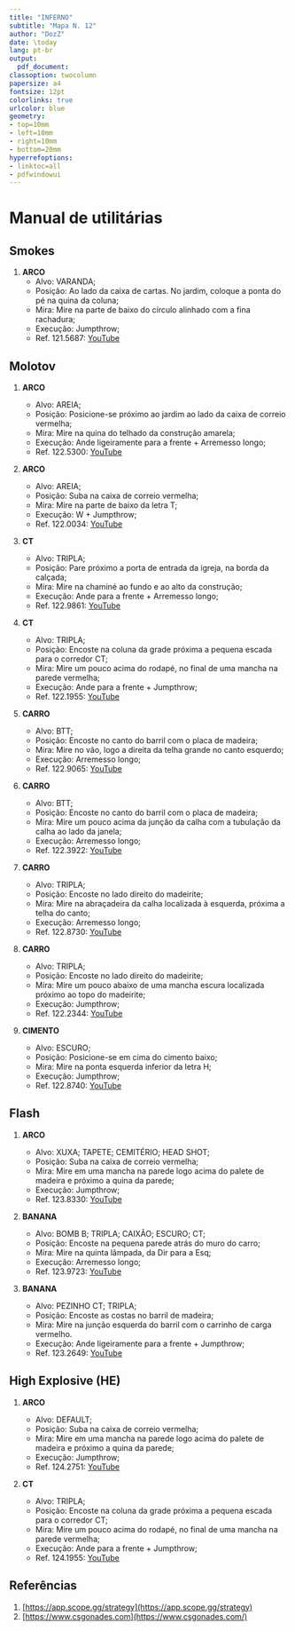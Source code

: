 ```yaml
---
title: "INFERNO"
subtitle: "Mapa N. 12"
author: "DozZ"
date: \today
lang: pt-br
output:
  pdf_document:
classoption: twocolumn
papersize: a4
fontsize: 12pt
colorlinks: true
urlcolor: blue
geometry:
- top=10mm
- left=10mm
- right=10mm
- bottom=20mm
hyperrefoptions:
- linktoc=all
- pdfwindowui
---
```


# Manual de utilitárias

## Smokes

1. **ARCO**
   - Alvo: VARANDA;
   - Posição: Ao lado da caixa de cartas. No jardim, coloque a ponta do pé na quina da coluna;
   - Mira: Mire na parte de baixo do círculo alinhado com a fina rachadura;
   - Execução: Jumpthrow;
   - Ref. 121.5687: [YouTube](https://youtu.be/7sJemTxFWSI)
   
## Molotov

1. **ARCO**
   - Alvo: AREIA;
   - Posição: Posicione-se próximo ao jardim ao lado da caixa de correio vermelha;
   - Mira: Mire na quina do telhado da construção amarela;
   - Execução: Ande ligeiramente para a frente + Arremesso longo;
   - Ref. 122.5300: [YouTube](https://youtu.be/q2rYsiQ-O5M)

1. **ARCO**
   - Alvo: AREIA;
   - Posição: Suba na caixa de correio vermelha;
   - Mira: Mire na parte de baixo da letra T;
   - Execução: W + Jumpthrow;
   - Ref. 122.0034: [YouTube](https://youtu.be/If3MXcM9SLY)

1. **CT**
   - Alvo: TRIPLA;
   - Posição: Pare próximo a porta de entrada da igreja, na borda da calçada;
   - Mira: Mire na chaminé ao fundo e ao alto da construção;
   - Execução: Ande para a frente + Arremesso longo;
   - Ref. 122.9861: [YouTube](https://youtu.be/OoYxJkZPOIw)

1. **CT**
   - Alvo: TRIPLA;
   - Posição: Encoste na coluna da grade próxima a pequena escada para o corredor CT;
   - Mira: Mire um pouco acima do rodapé, no final de uma mancha na parede vermelha;
   - Execução: Ande para a frente + Jumpthrow;
   - Ref. 122.1955: [YouTube](https://youtu.be/KETcaea-RrM)

1. **CARRO**
   - Alvo: BTT;
   - Posição: Encoste no canto do barril com o placa de madeira;
   - Mira: Mire no vão, logo a direita da telha grande no canto esquerdo;
   - Execução: Arremesso longo;
   - Ref. 122.9065: [YouTube](https://youtu.be/hU5Gw6NrnJo)

1. **CARRO**
   - Alvo: BTT;
   - Posição: Encoste no canto do barril com o placa de madeira;
   - Mira: Mire um pouco acima da junção da calha com a tubulação da calha ao lado da janela;
   - Execução: Arremesso longo;
   - Ref. 122.3922: [YouTube](https://youtu.be/TeCG5eTMjyU)

1. **CARRO**
   - Alvo: TRIPLA;
   - Posição: Encoste no lado direito do madeirite;
   - Mira: Mire na abraçadeira da calha localizada à esquerda, próxima a telha do canto;
   - Execução: Arremesso longo;
   - Ref. 122.8730: [YouTube](https://youtu.be/X9dl3CUejso)

1. **CARRO**
   - Alvo: TRIPLA;
   - Posição: Encoste no lado direito do madeirite;
   - Mira: Mire um pouco abaixo de uma mancha escura localizada próximo ao topo do madeirite;
   - Execução: Jumpthrow;
   - Ref. 122.2344: [YouTube](https://youtu.be/FJ6N6VTmkbg)

1. **CIMENTO**
   - Alvo: ESCURO;
   - Posição: Posicione-se em cima do cimento baixo;
   - Mira: Mire na ponta esquerda inferior da letra H;
   - Execução: Jumpthrow;
   - Ref. 122.8740: [YouTube](https://youtu.be/ZfSRdo4tQLg)

## Flash

1. **ARCO**
   - Alvo: XUXA; TAPETE; CEMITÉRIO; HEAD SHOT;
   - Posição: Suba na caixa de correio vermelha;
   - Mira: Mire em uma mancha na parede logo acima do palete de madeira e próximo a quina da parede;
   - Execução: Jumpthrow;
   - Ref. 123.8330: [YouTube](https://youtu.be/PVktQpmIROw)

1. **BANANA**
   - Alvo: BOMB B; TRIPLA; CAIXÃO; ESCURO; CT;
   - Posição: Encoste na pequena parede atrás do muro do carro;
   - Mira: Mire na quinta lâmpada, da Dir para a Esq;
   - Execução: Arremesso longo;
   - Ref. 123.9723: [YouTube](https://youtu.be/R3uNhH_9prE)

1. **BANANA**
   - Alvo: PEZINHO CT; TRIPLA;
   - Posição: Encoste as costas no barril de madeira;
   - Mira: Mire na junção esquerda do barril com o carrinho de carga vermelho.
   - Execução: Ande ligeiramente para a frente + Jumpthrow;
   - Ref. 123.2649: [YouTube](https://youtu.be/U6Wu8TelQAY)


## High Explosive (HE)

1. **ARCO**
   - Alvo: DEFAULT;
   - Posição: Suba na caixa de correio vermelha;
   - Mira: Mire em uma mancha na parede logo acima do palete de madeira e próximo a quina da parede;
   - Execução: Jumpthrow;
   - Ref. 124.2751: [YouTube](https://youtu.be/s2aTiUCDeco)

1. **CT**
   - Alvo: TRIPLA;
   - Posição: Encoste na coluna da grade próxima a pequena escada para o corredor CT;
   - Mira: Mire um pouco acima do rodapé, no final de uma mancha na parede vermelha;
   - Execução: Ande para a frente + Jumpthrow;
   - Ref. 124.1955: [YouTube](https://youtu.be/DU9sYXvX5kc)

## Referências

1. [https://app.scope.gg/strategy](https://app.scope.gg/strategy)
1. [https://www.csgonades.com](https://www.csgonades.com/)

